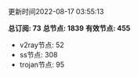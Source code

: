 更新时间2022-08-17 03:55:13

**总订阅: 73**
**总节点: 1839**
**有效节点: 455**
- v2ray节点: 52
- ss节点: 308
- trojan节点: 95
